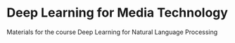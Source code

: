 # Deep Learning for Media Technology
Materials for the course Deep Learning for Natural Language Processing
